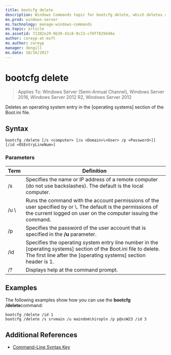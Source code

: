 ```yaml
---
title: bootcfg delete
description: Windows Commands topic for bootcfg delete, which deletes an operating system entry in the operating systems section of the Boot.ini file.
ms.prod: windows-server
ms.technology: manage-windows-commands
ms.topic: article
ms.assetid: 71382e29-9b39-41c8-9c23-cf0ff829440a
author: coreyp-at-msft
ms.author: coreyp
manager: dongill
ms.date: 10/16/2017
---
```

# bootcfg delete

>Applies To: Windows Server (Semi-Annual Channel), Windows Server 2016, Windows Server 2012 R2, Windows Server 2012

Deletes an operating system entry in the [operating systems] section of the Boot.ini file.

## Syntax
```
bootcfg /delete [/s <computer> [/u <Domain>\<User> /p <Password>]] [/id <OSEntryLineNum>]
```
### Parameters

|         Term         |                                                                                             Definition                                                                                              |
|----------------------|-----------------------------------------------------------------------------------------------------------------------------------------------------------------------------------------------------|
|    /s <computer>     |                                         Specifies the name or IP address of a remote computer (do not use backslashes). The default is the local computer.                                          |
| /u <Domain>\\<User>  | Runs the command with the account permissions of the user specified by <User>or <Domain>\\<User>. The default is the permissions of the current logged on user on the computer issuing the command. |
|    /p <Password>     |                                                        Specifies the password of the user account that is specified in the **/u** parameter.                                                        |
| /id <OSEntryLineNum> |        Specifies the operating system entry line number in the [operating systems] section of the Boot.ini file to delete. The first line after the [operating systems] section header is 1.        |
|          /?          |                                                                                Displays help at the command prompt.                                                                                 |

## <a name=BKMK_examples></a>Examples
The following examples show how you can use the **bootcfg /delete**command:
```
bootcfg /delete /id 1
bootcfg /delete /s srvmain /u maindom\hiropln /p p@ssW23 /id 3
```
## Additional References
- [Command-Line Syntax Key](command-line-syntax-key.md)
